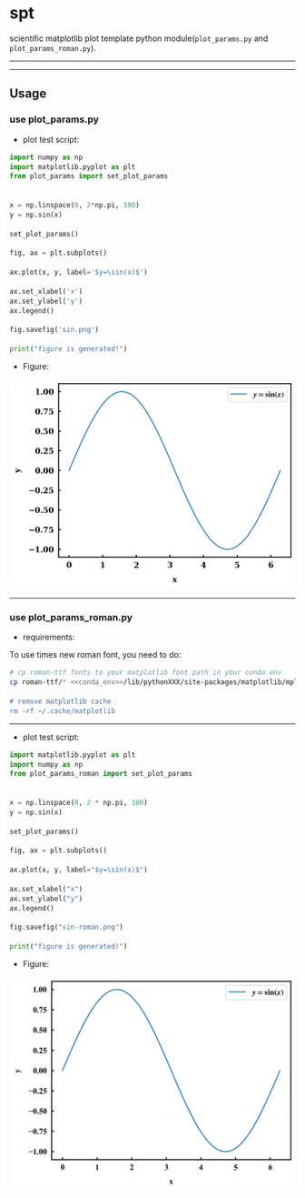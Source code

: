 # spt

scientific matplotlib plot template python module(`plot_params.py` and `plot_params_roman.py`).


---
---


## Usage

### use plot_params.py

- plot test script:
  
```python
import numpy as np
import matplotlib.pyplot as plt
from plot_params import set_plot_params


x = np.linspace(0, 2*np.pi, 100)
y = np.sin(x)

set_plot_params()

fig, ax = plt.subplots()

ax.plot(x, y, label='$y=\sin(x)$')

ax.set_xlabel('x')
ax.set_ylabel('y')
ax.legend()

fig.savefig('sin.png')

print("figure is generated!")
```

- Figure:

![](./sin.png)


---


### use plot_params_roman.py

- requirements:

To use times new roman font, you need to do:
```bash
# cp roman-ttf fonts to your matplotlib font path in your conda env
cp roman-ttf/* <<conda_env>>/lib/pythonXXX/site-packages/matplotlib/mpl-data/fonts/ttf/

# remove matplotlib cache
rm -rf ~/.cache/matplotlib
```


---


- plot test script:

```python
import matplotlib.pyplot as plt
import numpy as np
from plot_params_roman import set_plot_params


x = np.linspace(0, 2 * np.pi, 100)
y = np.sin(x)

set_plot_params()

fig, ax = plt.subplots()

ax.plot(x, y, label="$y=\sin(x)$")

ax.set_xlabel("x")
ax.set_ylabel("y")
ax.legend()

fig.savefig("sin-roman.png")

print("figure is generated!")
```

- Figure:

![](./sin-roman.png)